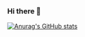 ### Hi there 👋

[![Anurag's GitHub stats](https://github-readme-stats.vercel.app/api?username=JW-Zhang001&show_icons=true&count_private=true&theme=radical)](https://github.com/anuraghazra/github-readme-stats)


<!--
**JW-Zhang001/JW-Zhang001** is a ✨ _special_ ✨ repository because its `README.md` (this file) appears on your GitHub profile.

Here are some ideas to get you started:

- 🔭 I’m currently working on ...
- 🌱 I’m currently learning ...
- 👯 I’m looking to collaborate on ...
- 🤔 I’m looking for help with ...
- 💬 Ask me about ...
- 📫 How to reach me: ...
- 😄 Pronouns: ...
- ⚡ Fun fact: ...
-->
